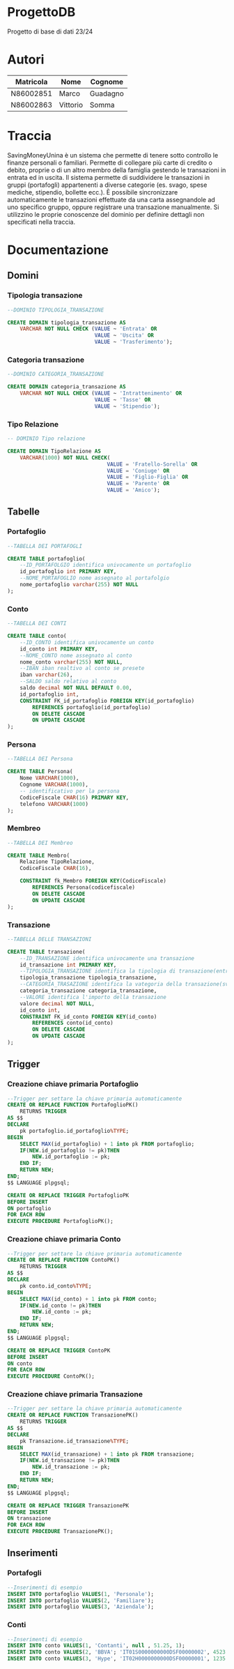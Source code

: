 # ProgettoDB
Progetto di base di dati 23/24

# Autori
|Matricola|Nome|Cognome|
|---------|----|-------|
|N86002851|Marco|Guadagno|
|N86002863|Vittorio|Somma|

# Traccia
SavingMoneyUnina è un sistema che permette di tenere sotto controllo le finanze personali o familiari.
Permette di collegare più carte di credito o debito, proprie o di un altro membro della famiglia gestendo
le transazioni in entrata ed in uscita. Il sistema permette di suddividere le transazioni in gruppi
(portafogli) appartenenti a diverse categorie (es. svago, spese mediche, stipendio, bollette ecc.). È
possibile sincronizzare automaticamente le transazioni effettuate da una carta assegnandole ad uno
specifico gruppo, oppure registrare una transazione manualmente. Si utilizzino le proprie conoscenze
del dominio per definire dettagli non specificati nella traccia.

# Documentazione

## Domini

### Tipologia transazione
```SQL
--DOMINIO TIPOLOGIA_TRANSAZIONE

CREATE DOMAIN tipologia_transazione AS 
    VARCHAR NOT NULL CHECK (VALUE ~ 'Entrata' OR
                            VALUE ~ 'Uscita' OR
                            VALUE ~ 'Trasferimento');
```

### Categoria transazione
```SQL
--DOMINIO CATEGORIA_TRANSAZIONE

CREATE DOMAIN categoria_transazione AS 
    VARCHAR NOT NULL CHECK (VALUE ~ 'Intrattenimento' OR
                            VALUE ~ 'Tasse' OR
                            VALUE ~ 'Stipendio');
```

### Tipo Relazione
```SQL
-- DOMINIO Tipo relazione

CREATE DOMAIN TipoRelazione AS 
    VARCHAR(1000) NOT NULL CHECK(
                                VALUE = 'Fratello-Sorella' OR
                                VALUE = 'Coniuge' OR
                                VALUE = 'Figlio-Figlia' OR
                                VALUE = 'Parente' OR
                                VALUE = 'Amico');
```


## Tabelle

### Portafoglio
```SQL
--TABELLA DEI PORTAFOGLI

CREATE TABLE portafoglio(
    --ID_PORTAFOLGIO identifica univocamente un portafoglio
    id_portafoglio int PRIMARY KEY,
    --NOME_PORTAFOGLIO nome assegnato al portafolgio
    nome_portafoglio varchar(255) NOT NULL
);
```
### Conto
```SQL
--TABELLA DEI CONTI

CREATE TABLE conto(
    --ID_CONTO identifica univocamente un conto
    id_conto int PRIMARY KEY,
    --NOME_CONTO nome assegnato al conto
    nome_conto varchar(255) NOT NULL,
    --IBAN iban realtivo al conto se presete
    iban varchar(26),
    --SALDO saldo relativo al conto
    saldo decimal NOT NULL DEFAULT 0.00,
    id_portafoglio int,
    CONSTRAINT FK_id_portafoglio FOREIGN KEY(id_portafoglio)
        REFERENCES portafoglio(id_portafoglio)
        ON DELETE CASCADE
        ON UPDATE CASCADE
);
```

### Persona
```SQL
--TABELLA DEI Persona

CREATE TABLE Persona(
    Nome VARCHAR(1000),
    Cognome VARCHAR(1000),
    -- identificativo per la persona
    CodiceFiscale CHAR(16) PRIMARY KEY,
    telefono VARCHAR(1000)
);
```

### Membreo
```SQL
--TABELLA DEI Membreo

CREATE TABLE Membro(
    Relazione TipoRelazione,
    CodiceFiscale CHAR(16),

    CONSTRAINT fk_Membro FOREIGN KEY(CodiceFiscale)
        REFERENCES Persona(codicefiscale)
        ON DELETE CASCADE
        ON UPDATE CASCADE
);
```
### Transazione
```SQL
--TABELLA DELLE TRANSAZIONI

CREATE TABLE transazione(
    --ID_TRANSAZIONE identifica univocamente una transazione
    id_transazione int PRIMARY KEY,
    --TIPOLOGIA_TRANSAZIONE identifica la tipologia di transazione(entrata/uscita/trasferimento)
    tipologia_transazione tipologia_transazione,
    --CATEGORIA_TRASAZIONE identifica la vategoria della transazione(svago/tasse/affitto)
    categoria_transazione categoria_transazione,
    --VALORE identifica l'importo della transazione
    valore decimal NOT NULL,
    id_conto int,
    CONSTRAINT FK_id_conto FOREIGN KEY(id_conto)
        REFERENCES conto(id_conto)
        ON DELETE CASCADE
        ON UPDATE CASCADE
);
```

## Trigger

### Creazione chiave primaria Portafoglio

```SQL
--Trigger per settare la chiave primaria automaticamente
CREATE OR REPLACE FUNCTION PortafoglioPK()
    RETURNS TRIGGER
AS $$
DECLARE
    pk portafoglio.id_portafoglio%TYPE;
BEGIN
	SELECT MAX(id_portafoglio) + 1 into pk FROM portafoglio;
    IF(NEW.id_portafoglio != pk)THEN
        NEW.id_portafoglio := pk;
    END IF;
    RETURN NEW;
END;
$$ LANGUAGE plpgsql;

CREATE OR REPLACE TRIGGER PortafoglioPK
BEFORE INSERT
ON portafoglio
FOR EACH ROW
EXECUTE PROCEDURE PortafoglioPK();
```

### Creazione chiave primaria Conto

```SQL
--Trigger per settare la chiave primaria automaticamente
CREATE OR REPLACE FUNCTION ContoPK()
    RETURNS TRIGGER
AS $$
DECLARE
    pk conto.id_conto%TYPE;
BEGIN
	SELECT MAX(id_conto) + 1 into pk FROM conto;
    IF(NEW.id_conto != pk)THEN
        NEW.id_conto := pk;
    END IF;
    RETURN NEW;
END;
$$ LANGUAGE plpgsql;

CREATE OR REPLACE TRIGGER ContoPK
BEFORE INSERT
ON conto
FOR EACH ROW
EXECUTE PROCEDURE ContoPK();
```

### Creazione chiave primaria Transazione

```SQL
--Trigger per settare la chiave primaria automaticamente
CREATE OR REPLACE FUNCTION TransazionePK()
    RETURNS TRIGGER
AS $$
DECLARE
    pk Transazione.id_transazione%TYPE;
BEGIN
	SELECT MAX(id_transazione) + 1 into pk FROM transazione;
    IF(NEW.id_transazione != pk)THEN
        NEW.id_transazione := pk;
    END IF;
    RETURN NEW;
END;
$$ LANGUAGE plpgsql;

CREATE OR REPLACE TRIGGER TransazionePK
BEFORE INSERT
ON transazione
FOR EACH ROW
EXECUTE PROCEDURE TransazionePK();
```

## Inserimenti

### Portafogli

```SQL
--Inserimenti di esempio
INSERT INTO portafoglio VALUES(1, 'Personale');
INSERT INTO portafoglio VALUES(2, 'Familiare');
INSERT INTO portafoglio VALUES(3, 'Aziendale');
```

### Conti

```SQL
--Inserimenti di esempio
INSERT INTO conto VALUES(1, 'Contanti', null , 51.25, 1);
INSERT INTO conto VALUES(2, 'BBVA'; 'IT01S0000000000DSF00000002', 4523.89, 1);
INSERT INTO conto VALUES(3, 'Hype', 'IT02H0000000000DSF00000001', 1235.22, 1);
```